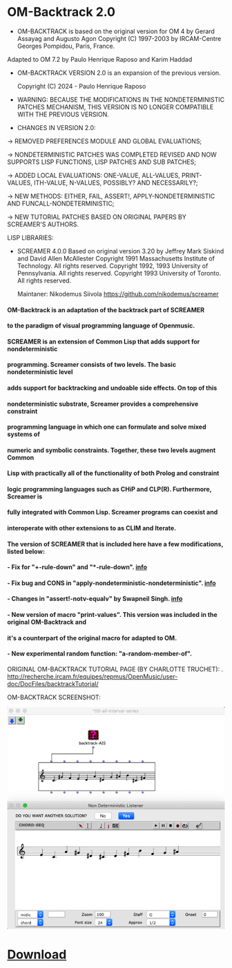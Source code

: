 # OM-Backtrack 2.0


* OM-BACKTRACK is based on the original version for OM 4
   by Gerard Assayag and Augusto Agon
   Copyright (C) 1997-2003 by IRCAM-Centre Georges Pompidou, Paris, France.


Adapted to OM 7.2 by Paulo Henrique Raposo and Karim Haddad


* OM-BACKTRACK VERSION 2.0 is an expansion of the previous version.


  Copyright (C) 2024 - Paulo Henrique Raposo
 
 
* WARNING: BECAUSE THE MODIFICATIONS IN THE NONDETERMINISTIC PATCHES MECHANISM, THIS VERSION IS NO LONGER COMPATIBLE WITH THE PREVIOUS VERSION.

 
* CHANGES IN VERSION 2.0:
 
 
 -> REMOVED PREFERENCES MODULE AND GLOBAL EVALUATIONS;
 
 
 -> NONDETERMINISTIC PATCHES WAS COMPLETED REVISED AND NOW SUPPORTS LISP FUNCTIONS, LISP PATCHES AND SUB PATCHES;
 
 
 -> ADDED LOCAL EVALUATIONS: ONE-VALUE, ALL-VALUES, PRINT-VALUES, ITH-VALUE, N-VALUES, POSSIBLY? AND NECESSARILY?;


 -> NEW METHODS: EITHER, FAIL, ASSERT!, APPLY-NONDETERMINISTIC AND FUNCALL-NONDETERMINISTIC;

 -> NEW TUTORIAL PATCHES BASED ON ORIGINAL PAPERS BY SCREAMER'S AUTHORS.
 
   
  LISP LIBRARIES:


* SCREAMER 4.0.0
  Based on original version 3.20 by Jeffrey Mark Siskind and David Allen McAllester
  Copyright 1991 Massachusetts Institute of Technology. All rights reserved.
  Copyright 1992, 1993 University of Pennsylvania. All rights reserved.
  Copyright 1993 University of Toronto. All rights reserved.

  Maintaner: Nikodemus Siivola <https://github.com/nikodemus/screamer>

#### OM-Backtrack is an adaptation of the backtrack part of SCREAMER
#### to the paradigm of visual programming language of Openmusic.

#### SCREAMER is an extension of Common Lisp that adds support for nondeterministic
#### programming. Screamer consists of two levels. The basic nondeterministic level
#### adds support for backtracking and undoable side effects. On top of this
#### nondeterministic substrate, Screamer provides a comprehensive constraint
#### programming language in which one can formulate and solve mixed systems of
#### numeric and symbolic constraints. Together, these two levels augment Common
#### Lisp with practically all of the functionality of both Prolog and constraint
#### logic programming languages such as CHiP and CLP(R). Furthermore, Screamer is
#### fully integrated with Common Lisp. Screamer programs can coexist and
#### interoperate with other extensions to as CLIM and Iterate.

#### The version of SCREAMER that is included here have a few modifications, listed below:


#### - Fix for "+-rule-down" and "*-rule-down". [info](https://github.com/nikodemus/screamer/pull/15)


####  - Fix bug and CONS in "apply-nondeterministic-nondeterministic". [info](https://github.com/nikodemus/screamer/pull/28)


####  - Changes in "assert!-notv-equalv" by Swapneil Singh. [info](https://github.com/nikodemus/screamer/pull/34/commits/794719d8a9ee60388f9484b7944a1838a35a059c)


####  - New version of macro "print-values". This version was included in the original OM-Backtrack and
####   it's a counterpart of the original macro for adapted to OM.


####  - New experimental random function: "a-random-member-of".


ORIGINAL OM-BACKTRACK TUTORIAL PAGE (BY CHARLOTTE TRUCHET): . [http://recherche.ircam.fr/equipes/repmus/OpenMusic/user-doc/DocFiles/backtrackTutorial/ ](http://recherche.ircam.fr/equipes/repmus/OpenMusic/user-doc/DocFiles/backtrackTutorial/)


OM-BACKTRACK SCREENSHOT:

![alt text](https://github.com/PHRaposo/OM-Backtrack/blob/ac079e9583c2e95b70e063da8270ba6494738ff5/screenshot.png)

# [Download](https://github.com/PHRaposo/OM-Backtrack/archive/refs/heads/V2.0.zip)


